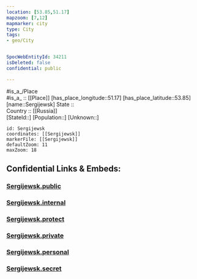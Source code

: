 ```yaml
---
location: [53.85,51.17] 
mapzoom: [7,12] 
mapmarker: city 
type: City
tags:
- geo/City


SpocWebEntityId: 34211
isDeleted: false
confidential: public

---
```

#is_a_/Place  
#is_a_ :: [[Place]] 
[has_place_longitude::51.17] 
[has_place_latitude::53.85] 
[name::Sergijewsk] 
State ::  
Country :: [[Russia]]  
[StateId::] 
[Population::] 
[Unknown::] 


```leaflet
id: Sergijewsk
coordinates: [[Sergijewsk]] 
markerFile: [[Sergijewsk]] 
defaultZoom: 11 
maxZoom: 18
```


## Confidential Links & Embeds: 

### [Sergijewsk.public](/_public/\Earth\Continent\Europe\Europe~East\Russia\Russia~Volga\Samara_Oblast\CitySergijewsk.public.md) 

### [Sergijewsk.internal](/_internal/\Earth\Continent\Europe\Europe~East\Russia\Russia~Volga\Samara_Oblast\CitySergijewsk.internal.md) 

### [Sergijewsk.protect](/_protect/\Earth\Continent\Europe\Europe~East\Russia\Russia~Volga\Samara_Oblast\CitySergijewsk.protect.md) 

### [Sergijewsk.private](/_private/\Earth\Continent\Europe\Europe~East\Russia\Russia~Volga\Samara_Oblast\CitySergijewsk.private.md) 

### [Sergijewsk.personal](/_personal/\Earth\Continent\Europe\Europe~East\Russia\Russia~Volga\Samara_Oblast\CitySergijewsk.personal.md) 

### [Sergijewsk.secret](/_secret/\Earth\Continent\Europe\Europe~East\Russia\Russia~Volga\Samara_Oblast\CitySergijewsk.secret.md)

